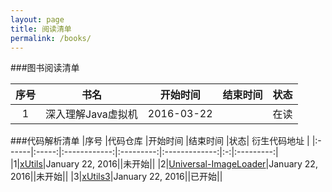 ```yaml
---
layout: page
title: 阅读清单
permalink: /books/
---
```


###图书阅读清单

|序号	|书名 			                        	|开始时间 	|结束时间 		|状态|
|:------:|:-----------------------------------------:|:---------:|:-------------:|:-:|
|1|深入理解Java虚拟机|2016-03-22||在读|

###代码解析清单
|序号	|代码仓库 			                        	|开始时间 	|结束时间 		|状态| 衍生代码地址 |
|:------|:-----:|:------------:|:---------:|:-------------:|:-:|:---------:|
|1|[xUtils](https://github.com/wyouflf/xUtils)|January 22, 2016||未开始||
|2|[Universal-ImageLoader](https://github.com/nostra13/Android-Universal-Image-Loader)|January 22, 2016||未开始||
|3|[xUtils3](https://github.com/wyouflf/xUtils3)|January 22, 2016||已开始||